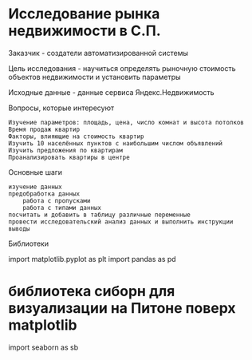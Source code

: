# Исследование рынка недвижимости в С.П.

Заказчик - создатели автоматизированной системы

Цель исследования - научиться определять рыночную стоимость объектов недвижимости и установить параметры

Исходные данные - данные сервиса Яндекс.Недвижимость

Вопросы, которые интересуют

    Изучение параметров: площадь, цена, число комнат и высота потолков
    Время продаж квартир
    Факторы, влияющие на стоимость квартир
    Изучить 10 населённых пунктов с наибольшим числом объявлений
    Изучить предложения по квартирам
    Проанализировать квартиры в центре

Основные шаги

    изучение данных
    предобработка данных
        работа с пропусками
        работа с типами данных
    посчитать и добавить в таблицу различные переменные
    провести исследовательский анализ данных и выполнить инструкции
    выводы

Библиотеки

import matplotlib.pyplot as plt
import pandas as pd

# библиотека сиборн для визуализации на Питоне поверх matplotlib
import seaborn as sb
